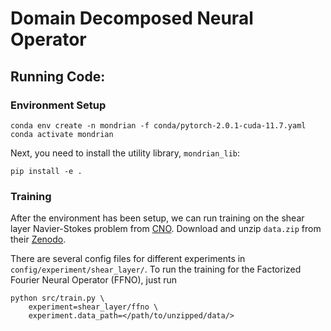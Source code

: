# Domain Decomposed Neural Operator


## Running Code:

### Environment Setup

```console
conda env create -n mondrian -f conda/pytorch-2.0.1-cuda-11.7.yaml
conda activate mondrian
```

Next, you need to install the utility library, `mondrian_lib`:

```console
pip install -e .
```

### Training

After the environment has been setup, we can run training on the shear
layer Navier-Stokes problem from [CNO](https://arxiv.org/abs/2302.01178).
Download and unzip `data.zip` from their [Zenodo](https://zenodo.org/records/10406879).

There are several config files for different experiments in `config/experiment/shear_layer/`.
To run the training for the Factorized Fourier Neural Operator (FFNO), just run

```console
python src/train.py \
	experiment=shear_layer/ffno \
	experiment.data_path=</path/to/unzipped/data/>
```
